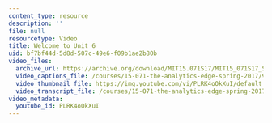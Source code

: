 ```yaml
---
content_type: resource
description: ''
file: null
resourcetype: Video
title: Welcome to Unit 6
uid: bf7bf44d-5d8d-507c-49e6-f09b1ae2b80b
video_files:
  archive_url: https://archive.org/download/MIT15.071S17/MIT15_071S17_Session_6.1.01_300k.mp4
  video_captions_file: /courses/15-071-the-analytics-edge-spring-2017/9172977dad2859548a76dceaa14f6175_PLRK4oOkXuI.vtt
  video_thumbnail_file: https://img.youtube.com/vi/PLRK4oOkXuI/default.jpg
  video_transcript_file: /courses/15-071-the-analytics-edge-spring-2017/f60b54a5ea75499a0b0df493e094be76_PLRK4oOkXuI.pdf
video_metadata:
  youtube_id: PLRK4oOkXuI
---
```

